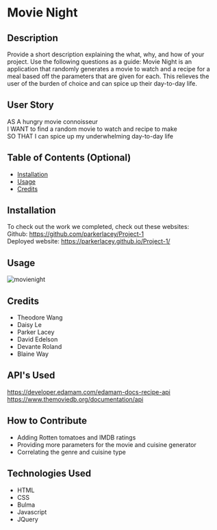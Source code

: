 # Movie Night

## Description

Provide a short description explaining the what, why, and how of your project. Use the following questions as a guide:
Movie Night is an application that randomly generates a movie to watch and a recipe for a meal based off the parameters that are given for each. This relieves the user of the burden of choice and can spice up their day-to-day life. 

## User Story

AS A hungry movie connoisseur <br>
I WANT to find a random movie to watch and recipe to make <br>
SO THAT I can spice up my underwhelming day-to-day life

## Table of Contents (Optional)

- [Installation](#installation)
- [Usage](#usage)
- [Credits](#credits)

## Installation

To check out the work we completed, check out these websites: <br>
Github: https://github.com/parkerlacey/Project-1 <br>
Deployed website: https://parkerlacey.github.io/Project-1/

## Usage

![movienight](assets/Movie-Night.gif) 

## Credits

* Theodore Wang
* Daisy Le
* Parker Lacey
* David Edelson
* Devante Roland
* Blaine Way

## API's Used

https://developer.edamam.com/edamam-docs-recipe-api <br>
https://www.themoviedb.org/documentation/api


## How to Contribute

- Adding Rotten tomatoes and IMDB ratings <br>
- Providing more parameters for the movie and cuisine generator <br>
- Correlating the genre and cuisine type 

## Technologies Used

* HTML
* CSS
* Bulma
* Javascript
* JQuery


 
